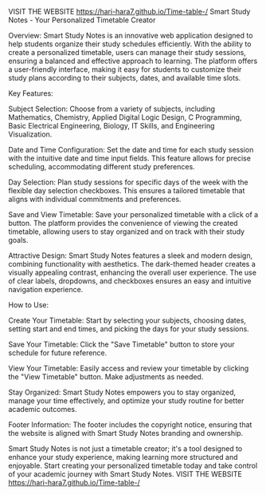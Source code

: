 VISIT THE WEBSITE https://hari-hara7.github.io/Time-table-/
Smart Study Notes - Your Personalized Timetable Creator

Overview:
Smart Study Notes is an innovative web application designed to help students organize their study schedules efficiently. With the ability to create a personalized timetable, users can manage their study sessions, ensuring a balanced and effective approach to learning. The platform offers a user-friendly interface, making it easy for students to customize their study plans according to their subjects, dates, and available time slots.

Key Features:

Subject Selection: Choose from a variety of subjects, including Mathematics, Chemistry, Applied Digital Logic Design, C Programming, Basic Electrical Engineering, Biology, IT Skills, and Engineering Visualization.

Date and Time Configuration: Set the date and time for each study session with the intuitive date and time input fields. This feature allows for precise scheduling, accommodating different study preferences.

Day Selection: Plan study sessions for specific days of the week with the flexible day selection checkboxes. This ensures a tailored timetable that aligns with individual commitments and preferences.

Save and View Timetable: Save your personalized timetable with a click of a button. The platform provides the convenience of viewing the created timetable, allowing users to stay organized and on track with their study goals.

Attractive Design:
Smart Study Notes features a sleek and modern design, combining functionality with aesthetics. The dark-themed header creates a visually appealing contrast, enhancing the overall user experience. The use of clear labels, dropdowns, and checkboxes ensures an easy and intuitive navigation experience.

How to Use:

Create Your Timetable: Start by selecting your subjects, choosing dates, setting start and end times, and picking the days for your study sessions.

Save Your Timetable: Click the "Save Timetable" button to store your schedule for future reference.

View Your Timetable: Easily access and review your timetable by clicking the "View Timetable" button. Make adjustments as needed.

Stay Organized: Smart Study Notes empowers you to stay organized, manage your time effectively, and optimize your study routine for better academic outcomes.

Footer Information:
The footer includes the copyright notice, ensuring that the website is aligned with Smart Study Notes branding and ownership.

Smart Study Notes is not just a timetable creator; it's a tool designed to enhance your study experience, making learning more structured and enjoyable. Start creating your personalized timetable today and take control of your academic journey with Smart Study Notes.
VISIT THE WEBSITE https://hari-hara7.github.io/Time-table-/
